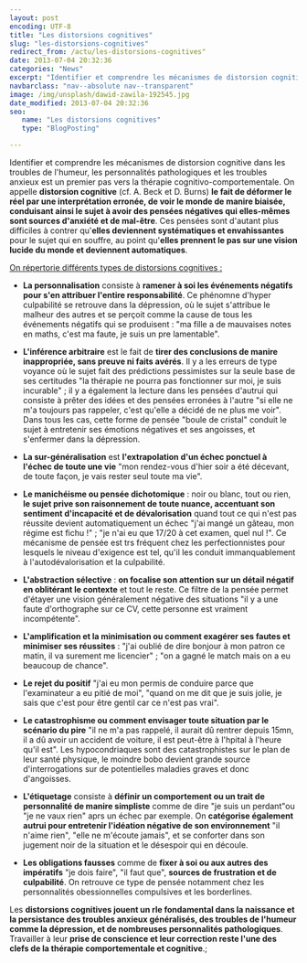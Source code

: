 ```yaml
---
layout: post
encoding: UTF-8
title: "Les distorsions cognitives"
slug: "les-distorsions-cognitives"
redirect_from: /actu/les-distorsions-cognitives"
date: 2013-07-04 20:32:36
categories: "News"
excerpt: "Identifier et comprendre les mécanismes de distorsion cognitive dans les troubles de l'humeur, les personnalités pathologiques et les troubles anxieux est un premier pas vers la thérapie cognitivo-comportementale."
navbarclass: "nav--absolute nav--transparent"
image: /img/unsplash/dawid-zawila-192545.jpg
date_modified: 2013-07-04 20:32:36
seo:
   name: "Les distorsions cognitives"
   type: "BlogPosting"

---
```

Identifier et comprendre les mécanismes de distorsion cognitive dans les troubles de l'humeur, les personnalités pathologiques et les troubles anxieux est un premier pas vers la thérapie cognitivo-comportementale.
On appelle **distorsion cognitive** (cf. A. Beck et D. Burns) **le fait de déformer le réel par une interprétation erronée, de voir le monde de manire biaisée, conduisant ainsi le sujet à avoir des pensées négatives qui elles-mêmes sont sources d'anxiété et de mal-être**. Ces pensées sont d'autant plus difficiles à contrer qu'**elles deviennent systématiques et envahissantes** pour le sujet qui en souffre, au point qu'**elles prennent le pas sur une vision lucide du monde et deviennent automatiques**.  
  
<u>On répertorie différents types de distorsions cognitives :</u>

- **La personnalisation** consiste à **ramener à soi les événements négatifs pour s'en attribuer l'entire responsabilité**. Ce phénomne d'hyper culpabilité se retrouve dans la dépression, où le sujet s'attribue le malheur des autres et se perçoit comme la cause de tous les événements négatifs qui se produisent : "ma fille a de mauvaises notes en maths, c'est ma faute, je suis un pre lamentable".

- **L'inférence arbitraire** est le fait de **tirer des conclusions de manire inappropriée, sans preuve ni faits avérés**. Il y a les erreurs de type voyance où le sujet fait des prédictions pessimistes sur la seule base de ses certitudes "la thérapie ne pourra pas fonctionner sur moi, je suis incurable" ; il y a également la lecture dans les pensées d'autrui qui consiste à prêter des idées et des pensées erronées à l'autre "si elle ne m'a toujours pas rappeler, c'est qu'elle a décidé de ne plus me voir". Dans tous les cas, cette forme de pensée "boule de cristal" conduit le sujet à entretenir ses émotions négatives et ses angoisses, et s'enfermer dans la dépression.

- **La sur-généralisation** est **l'extrapolation d'un échec ponctuel à l'échec de toute une vie** "mon rendez-vous d'hier soir a été décevant, de toute façon, je vais rester seul toute ma vie".

- **Le manichéisme ou pensée dichotomique** : noir ou blanc, tout ou rien, **le sujet prive son raisonnement de toute nuance, accentuant son sentiment d'incapacité et de dévalorisation** quand tout ce qui n'est pas réussite devient automatiquement un échec "j'ai mangé un gâteau, mon régime est fichu !" ; "je n'ai eu que 17/20 à cet examen, quel nul !". Ce mécanisme de pensée est trs fréquent chez les perfectionnistes pour lesquels le niveau d'exigence est tel, qu'il les conduit immanquablement à l'autodévalorisation et la culpabilité.

- **L'abstraction sélective** : **on focalise son attention sur un détail négatif en oblitérant le contexte** et tout le reste. Ce filtre de la pensée permet d'étayer une vision généralement négative des situations "il y a une faute d'orthographe sur ce CV, cette personne est vraiment incompétente".

- **L'amplification et la minimisation ou comment exagérer ses fautes et minimiser ses réussites** : "j'ai oublié de dire bonjour à mon patron ce matin, il va surement me licencier" ; "on a gagné le match mais on a eu beaucoup de chance".

- **Le rejet du positif** "j'ai eu mon permis de conduire parce que l'examinateur a eu pitié de moi", "quand on me dit que je suis jolie, je sais que c'est pour être gentil car ce n'est pas vrai".

- **Le catastrophisme ou comment envisager toute situation par le scénario du pire** "il ne m'a pas rappelé, il aurait dû rentrer depuis 15mn, il a dû avoir un accident de voiture, il est peut-être à l'hpital à l'heure qu'il est". Les hypocondriaques sont des catastrophistes sur le plan de leur santé physique, le moindre bobo devient grande source d'interrogations sur de potentielles maladies graves et donc d'angoisses.

- **L'étiquetage** consiste à **définir un comportement ou un trait de personnalité de manire simpliste** comme de dire "je suis un perdant"ou "je ne vaux rien" aprs un échec par exemple. On **catégorise également autrui pour entretenir l'idéation négative de son environnement** "il n'aime rien", "elle ne m'écoute jamais", et se conforter dans son jugement noir de la situation et le désespoir qui en découle.

- **Les obligations fausses** comme de **fixer à soi ou aux autres des impératifs** "je dois faire", "il faut que", **sources de frustration et de culpabilité**. On retrouve ce type de pensée notamment chez les personnalités obessionnelles compulsives et les borderlines.

  
Les **distorsions cognitives jouent un rle fondamental dans la naissance et la persistance des troubles anxieux généralisés, des troubles de l'humeur comme la dépression, et de nombreuses personnalités pathologiques**. Travailler à leur **prise de conscience et leur correction reste l'une des clefs de la thérapie comportementale et cognitive**.;